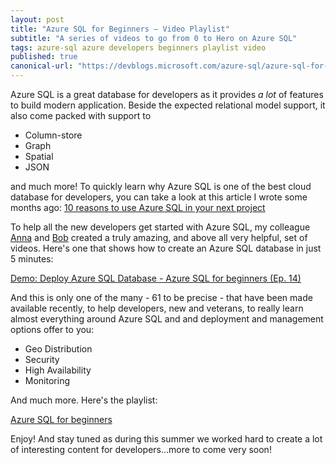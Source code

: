 ```yaml
---
layout: post
title: "Azure SQL for Beginners – Video Playlist"
subtitle: "A series of videos to go from 0 to Hero on Azure SQL"
tags: azure-sql azure developers beginners playlist video
published: true
canonical-url: "https://devblogs.microsoft.com/azure-sql/azure-sql-for-beginners-video-playlist/"
---
```


Azure SQL is a great database for developers as it provides *a lot* of features to build modern application. Beside the expected relational model support, it also come packed with support to

- Column-store
- Graph
- Spatial 
- JSON

and much more! To quickly learn why Azure SQL is one of the best cloud database for developers, you can take a look at this article I wrote some months ago: [10 reasons to use Azure SQL in your next project](https://devblogs.microsoft.com/azure-sql/10-reasons-to-use-azure-sql-in-your-next-project/)

To help all the new developers get started with Azure SQL, my colleague [Anna](https://twitter.com/analyticanna) and [Bob](https://twitter.com/bobwardms) created a truly amazing, and above all very helpful, set of videos. Here's one that shows how to create an Azure SQL database in just 5 minutes:

[Demo: Deploy Azure SQL Database - Azure SQL for beginners (Ep. 14)](https://www.youtube.com/watch?v=wiBC4OxFX60)

And this is only one of the many - 61 to be precise - that have been made available recently, to help developers, new and veterans, to really learn almost everything around Azure SQL and and deployment and management options offer to you:

- Geo Distribution
- Security
- High Availability
- Monitoring

And much more. Here's the playlist:

[Azure SQL for beginners](
https://www.youtube.com/playlist?list=PLlrxD0HtieHi5c9-i_Dnxw9vxBY-TqaeN&_lrsc=b0140d7c-6896-492f-a931-236cdf0858c8)

Enjoy! And stay tuned as during this summer we worked hard to create a lot of interesting content for developers...more to come very soon!


